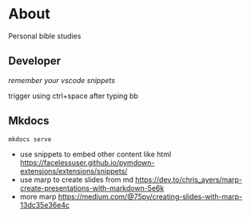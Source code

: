 # About

Personal bible studies

## Developer

*remember your vscode snippets*

trigger using ctrl+space after typing bb

## Mkdocs

```py
mkdocs serve
```

- use snippets to embed other content like html https://facelessuser.github.io/pymdown-extensions/extensions/snippets/
- use marp to create slides from md https://dev.to/chris_ayers/marp-create-presentations-with-markdown-5e6k
- more marp https://medium.com/@75py/creating-slides-with-marp-13dc35e36e4c
